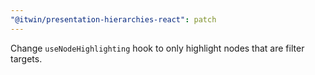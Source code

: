 ```yaml
---
"@itwin/presentation-hierarchies-react": patch
---
```


Change `useNodeHighlighting` hook to only highlight nodes that are filter targets.
